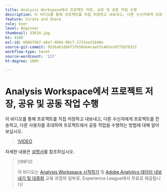 ```yaml
---
title: Analysis Workspace에서 프로젝트 저장, 공유 및 공동 작업 수행
description: 이 비디오를 통해 프로젝트를 직접 저장하고 내보내고, 다른 수신자에게 프로젝트를 전송하고, 다른 사용자를 초대하여 프로젝트에서 공동 작업을 수행하는 방법에 대해 알아보십시오.
feature: Curate and Share
role: User
level: Beginner
thumbnail: 33634.jpg
kt: 4108
exl-id: 6086f4b7-e8a7-4b04-90c7-1721ee31646e
source-git-commit: 953ba61db6f3fb50ab4caa57c402ec6f75b7831f
workflow-type: tm+mt
source-wordcount: '117'
ht-degree: 100%

---
```


# Analysis Workspace에서 프로젝트 저장, 공유 및 공동 작업 수행

이 비디오를 통해 프로젝트를 직접 저장하고 내보내고, 다른 수신자에게 프로젝트를 전송하고, 다른 사용자를 초대하여 프로젝트에서 공동 작업을 수행하는 방법에 대해 알아보십시오.

>[!VIDEO](https://video.tv.adobe.com/v/30993/?quality=12)

자세한 내용은 [설명서](https://experienceleague.adobe.com/docs/analytics/analyze/analysis-workspace/curate-share/send-schedule-files.html)를 참조하십시오.

>[!INFO]
>
> 이 비디오는 [Analysis Workspace 시작하기](https://experienceleague.adobe.com/?recommended=Analytics-U-1-2020.1.workspace) 및 [Adobe Analytics 데이터 내보내기 및 대중화](https://experienceleague.adobe.com/?recommended=Analytics-A-1-2022.1.democratizing) 교육 과정의 일부로, Experience League에서 무료로 제공됩니다!

